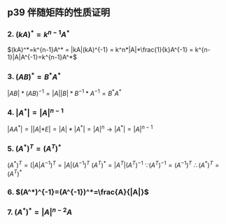 ## p39 伴随矩阵的性质证明
### 2. $(kA)^*=k^{n-1}A^*$
$(kA)^*=k^{n-1}A^* = |kA|(kA)^{-1} = k^n*|A|*\frac{1}{k}A^{-1} = k^{n-1}|A|A^{-1}=k^{n-1}A^*$

### 3. $(AB)^*=B^*A^*$
$|AB|*(AB)^{-1}=|A||B|*B^{-1}*A^{-1} = B^*A^*$

### 4.  $|A^*|=|A|^{n-1}$ 
 $|AA^*|=||A|*E|=|A|*|A^*|=|A|^{n} \rightarrow |A^*|=|A|^{n-1}$


### 5. $(A^*)^T=(A^T)^*$
$(A^*)^T=(|A|A^{-1})^T=|A|(A^{-1})^T$
$(A^T)^*=|A^T|(A^T)^{-1}$
$\because (A^T)^{-1} = (A^{-1})^{T}$
$\therefore (A^*)^T=(A^T)^*$
 

### 6. $(A^*)^{-1}=(A^{-1})^*=\frac{A}{|A|}$

### 7. $(A^*)^*=|A|^{n-2}A$
